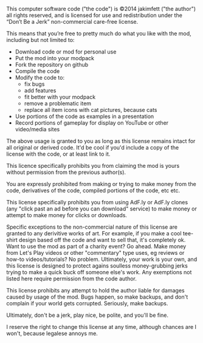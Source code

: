This computer software code ("the code") is ©2014 jakimfett ("the author") all rights reserved, and is licensed for use and redistribution under the “Don’t Be a Jerk” non-commercial care-free license.

This means that you’re free to pretty much do what you like with the mod, including but not limited to:
* Download code or mod for personal use
* Put the mod into your modpack
* Fork the repository on github
* Compile the code
* Modify the code to: 
  * fix bugs 
  * add features 
  * fit better with your modpack
  * remove a problematic item
  * replace all item icons with cat pictures, because cats
* Use portions of the code as examples in a presentation
* Record portions of gameplay for display on YouTube or other video/media sites

The above usage is granted to you as long as this license remains intact for all original or derived code. It'd be cool if you'd include a copy of the license with the code, or at least link to it.

This licence specifically prohibits you from claiming the mod is yours without permission from the previous author(s). 

You are expressly prohibited from making or trying to make money from the code, derivatives of the code, compiled portions of the code, etc etc.

This license specifically prohibits you from using AdF.ly or AdF.ly clones (any "click past an ad before you can download" service) to make money or attempt to make money for clicks or downloads.

Specific exceptions to the non-commercial nature of this license are granted to any derivitive works of art. For example, if you make a cool tee-shirt design based off the code and want to sell that, it's completely ok. 
Want to use the mod as part of a charity event? Go ahead. 
Make money from Let's Play videos or other "commentary" type uses, eg reviews or how-to videos/tutorials? No problem.
Ultimately, your work is your own, and this license is designed to protect agains soulless money-grubbing jerks trying to make a quick buck off someone else's work. Any exemptions not listed here require permission from the code author.

This license prohibits any attempt to hold the author liable for damages caused by usage of the mod. Bugs happen, so make backups, and don't complain if your world gets corrupted. Seriously, make backups.

Ultimately, don't be a jerk, play nice, be polite, and you'll be fine.

I reserve the right to change this license at any time, although chances are I won't, because legalese annoys me.
